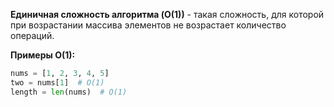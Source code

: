 **Единичная сложность алгоритма (O(1))** - такая сложность, для которой при возрастании массива элементов не возрастает количество операций.

**Примеры O(1):**

```Python
nums = [1, 2, 3, 4, 5]
two = nums[1]  # O(1)
length = len(nums)  # O(1)


```